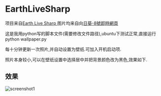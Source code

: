 # EarthLiveSharp
项目来自[Earth Live Sharp ](https://github.com/bitdust/EarthLiveSharp)
图片均来自向[日葵-8號即時網頁](http://himawari8.nict.go.jp/)

这是我用python写的脚本文件(需要修改文件路径),ubuntu下测试正常,直接运行 python wallpaper.py

每十分钟更新一次照片,并自动设置为壁纸.可加入开机启动项.

照片本身较小,可以在壁纸设置中选择居中并把背景颜色改为黑色,效果如下.

## 效果
![screenshot1](https://github.com/xyangk/EarthLiveSharp/blob/master/demo/demo.png)
